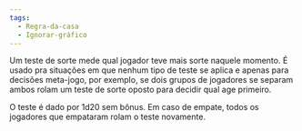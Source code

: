 ```yaml
---
tags:
  - Regra-da-casa
  - Ignorar-gráfico
---
```

Um teste de sorte mede qual jogador teve mais sorte naquele momento. É usado pra situações em que nenhum tipo de teste se aplica e apenas para decisões meta-jogo, por exemplo, se dois grupos de jogadores se separam ambos rolam um teste de sorte oposto para decidir qual age primeiro.

O teste é dado por 1d20 sem bônus. Em caso de empate, todos os jogadores que empataram rolam o teste novamente.
